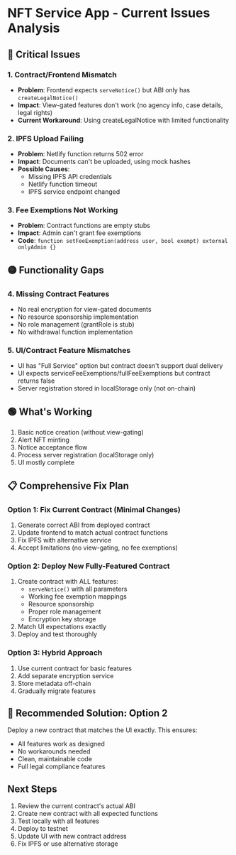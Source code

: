 # NFT Service App - Current Issues Analysis

## 🔴 Critical Issues

### 1. **Contract/Frontend Mismatch**
- **Problem**: Frontend expects `serveNotice()` but ABI only has `createLegalNotice()`
- **Impact**: View-gated features don't work (no agency info, case details, legal rights)
- **Current Workaround**: Using createLegalNotice with limited functionality

### 2. **IPFS Upload Failing**
- **Problem**: Netlify function returns 502 error
- **Impact**: Documents can't be uploaded, using mock hashes
- **Possible Causes**: 
  - Missing IPFS API credentials
  - Netlify function timeout
  - IPFS service endpoint changed

### 3. **Fee Exemptions Not Working**
- **Problem**: Contract functions are empty stubs
- **Impact**: Admin can't grant fee exemptions
- **Code**: `function setFeeExemption(address user, bool exempt) external onlyAdmin {}`

## 🟡 Functionality Gaps

### 4. **Missing Contract Features**
- No real encryption for view-gated documents
- No resource sponsorship implementation
- No role management (grantRole is stub)
- No withdrawal function implementation

### 5. **UI/Contract Feature Mismatches**
- UI has "Full Service" option but contract doesn't support dual delivery
- UI expects serviceFeeExemptions/fullFeeExemptions but contract returns false
- Server registration stored in localStorage only (not on-chain)

## 🟢 What's Working

1. Basic notice creation (without view-gating)
2. Alert NFT minting
3. Notice acceptance flow
4. Process server registration (localStorage only)
5. UI mostly complete

## 📋 Comprehensive Fix Plan

### Option 1: Fix Current Contract (Minimal Changes)
1. Generate correct ABI from deployed contract
2. Update frontend to match actual contract functions
3. Fix IPFS with alternative service
4. Accept limitations (no view-gating, no fee exemptions)

### Option 2: Deploy New Fully-Featured Contract
1. Create contract with ALL features:
   - `serveNotice()` with all parameters
   - Working fee exemption mappings
   - Resource sponsorship
   - Proper role management
   - Encryption key storage
2. Match UI expectations exactly
3. Deploy and test thoroughly

### Option 3: Hybrid Approach
1. Use current contract for basic features
2. Add separate encryption service
3. Store metadata off-chain
4. Gradually migrate features

## 🚀 Recommended Solution: Option 2

Deploy a new contract that matches the UI exactly. This ensures:
- All features work as designed
- No workarounds needed
- Clean, maintainable code
- Full legal compliance features

## Next Steps

1. Review the current contract's actual ABI
2. Create new contract with all expected functions
3. Test locally with all features
4. Deploy to testnet
5. Update UI with new contract address
6. Fix IPFS or use alternative storage